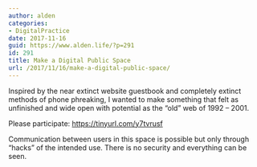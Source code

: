 ```yaml
---
author: alden
categories:
- DigitalPractice
date: 2017-11-16
guid: https://www.alden.life/?p=291
id: 291
title: Make a Digital Public Space
url: /2017/11/16/make-a-digital-public-space/
---
```


Inspired by the near extinct website guestbook and completely extinct methods of phone phreaking, I wanted to make something that felt as unfinished and wide open with potential as the &#8220;old&#8221; web of 1992 &#8211; 2001.

Please participate: https://tinyurl.com/y7tvrusf

Communication between users in this space is possible but only through &#8220;hacks&#8221; of the intended use. There is no security and everything can be seen.

